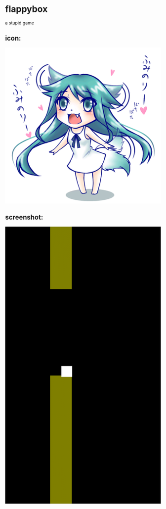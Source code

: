 # flappybox
a stupid game 

## icon:
![](https://github.com/xstater/flappybox/raw/master/icon.png)

## screenshot:
![](https://github.com/xstater/flappybox/raw/master/screenshot.png)
